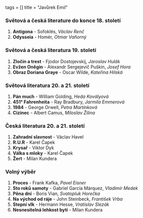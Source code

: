 tags = []
title = "Javůrek Emil"

### Světová a česká literature do konce 18. století
1. __Antigona__ - Sofoklés, _Václav Renč_
0. __Odysseia__ - Homér, _Otmar Vaňorný_

### Světová a česká literatura 19. století
1. __Zločin a trest__ - Fjodor Dostojevskij, _Jaroslav Hulák_
0. __Evžen Oněgin__ - Alexandr Sergejevič Puškin, _Josef Hora_
0. __Obraz Doriana Graye__ - Oscar Wilde, _Kateřina Hilská_

### Světová literatura 20. a 21. století
1. __Pán much__ - William Golding, _Heda Kovályová_
0. __451° Fahrenheita__ - Ray Bradbury, _Jarmila Emmerová_
0. __1984__ - George Orwell, _Petra Martínková_
0. __Cizinec__ - Albert Camus, _Miloslav Žilina_

### Česká literatura 20. a 21. století
1. __Zahradní slavnost__ - Václav Havel
0. __R.U.R__ - Karel Čapek
0. __Krysař__ - Viktor Dyk
0. __Válka s mloky__ - Karel Čapek
0. __Žert__ - Milan Kundera

### Volný výběr
1. __Proces__ - Frank Kafka, _Pavel Eisner_
0. __Sto roků samoty__ - Gabriel García Márquez, _Vladimír Medek_
0. __Pěna dní__ - Boris Vian, _Svatopluk Horečka_
0. __Na východ od ráje__ - John Steinbeck, _František Vrba_
0. __Stepní vlk__ - Hermann Hesse, _Vratislav Slezák_
0. __Nesnesitelná lehkost bytí__ - Milan Kundera
